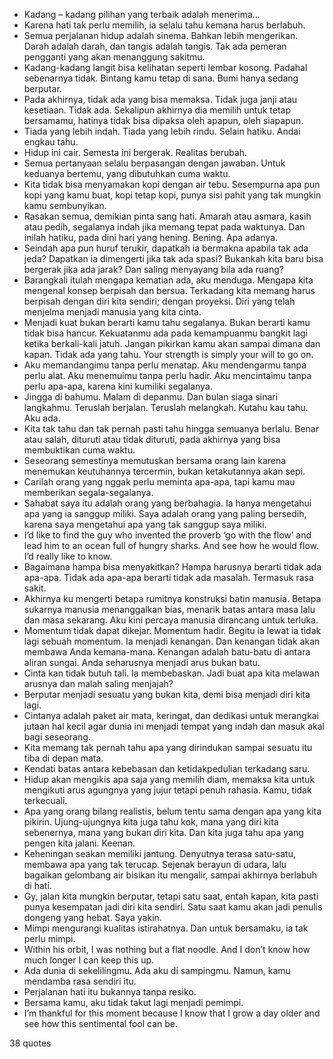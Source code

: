  - Kadang – kadang pilihan yang terbaik adalah menerima...
 - Karena hati tak perlu memilih, ia selalu tahu kemana harus berlabuh.
 - Semua perjalanan hidup adalah sinema. Bahkan lebih mengerikan. Darah adalah darah, dan tangis adalah tangis. Tak ada pemeran pengganti yang akan menanggung sakitmu.
 - Kadang-kadang langit bisa kelihatan seperti lembar kosong. Padahal sebenarnya tidak. Bintang kamu tetap di sana. Bumi hanya sedang berputar.
 - Pada akhirnya, tidak ada yang bisa memaksa. Tidak juga janji atau kesetiaan. Tidak ada. Sekalipun akhirnya dia memilih untuk tetap bersamamu, hatinya tidak bisa dipaksa oleh apapun, oleh siapapun.
 - Tiada yang lebih indah. Tiada yang lebih rindu. Selain hatiku. Andai engkau tahu.
 - Hidup ini cair. Semesta ini bergerak. Realitas berubah.
 - Semua pertanyaan selalu berpasangan dengan jawaban. Untuk keduanya bertemu, yang dibutuhkan cuma waktu.
 - Kita tidak bisa menyamakan kopi dengan air tebu. Sesempurna apa pun kopi yang kamu buat, kopi tetap kopi, punya sisi pahit yang tak mungkin kamu sembunyikan.
 - Rasakan semua, demikian pinta sang hati. Amarah atau asmara, kasih atau pedih, segalanya indah jika memang tepat pada waktunya. Dan inilah hatiku, pada dini hari yang hening. Bening. Apa adanya.
 - Seindah apa pun huruf terukir, dapatkah ia bermakna apabila tak ada jeda? Dapatkan ia dimengerti jika tak ada spasi? Bukankah kita baru bisa bergerak jika ada jarak? Dan saling menyayang bila ada ruang?
 - Barangkali itulah mengapa kematian ada, aku menduga. Mengapa kita mengenal konsep berpisah dan bersua. Terkadang kita memang harus berpisah dengan diri kita sendiri; dengan proyeksi. Diri yang telah menjelma menjadi manusia yang kita cinta.
 - Menjadi kuat bukan berarti kamu tahu segalanya. Bukan berarti kamu tidak bisa hancur. Kekuatanmu ada pada kemampuanmu bangkit lagi ketika berkali-kali jatuh. Jangan pikirkan kamu akan sampai dimana dan kapan. Tidak ada yang tahu. Your strength is simply your will to go on.
 - Aku memandangimu tanpa perlu menatap. Aku mendengarmu tanpa perlu alat. Aku menemuimu tanpa perlu hadir. Aku mencintaimu tanpa perlu apa-apa, karena kini kumiliki segalanya.
 - Jingga di bahumu. Malam di depanmu. Dan bulan siaga sinari langkahmu. Teruslah berjalan. Teruslah melangkah. Kutahu kau tahu. Aku ada.
 - Kita tak tahu dan tak pernah pasti tahu hingga semuanya berlalu. Benar atau salah, dituruti atau tidak dituruti, pada akhirnya yang bisa membuktikan cuma waktu.
 - Seseorang semestinya memutuskan bersama orang lain karena menemukan keutuhannya tercermin, bukan ketakutannya akan sepi.
 - Carilah orang yang nggak perlu meminta apa-apa, tapi kamu mau memberikan segala-segalanya.
 - Sahabat saya itu adalah orang yang berbahagia. Ia hanya mengetahui apa yang ia sanggup miliki. Saya adalah orang yang paling bersedih, karena saya mengetahui apa yang tak sanggup saya miliki.
 - I’d like to find the guy who invented the proverb ‘go with the flow’ and lead him to an ocean full of hungry sharks. And see how he would flow. I’d really like to know.
 - Bagaimana hampa bisa menyakitkan? Hampa harusnya berarti tidak ada apa-apa. Tidak ada apa-apa berarti tidak ada masalah. Termasuk rasa sakit.
 - Akhirnya ku mengerti betapa rumitnya konstruksi batin manusia. Betapa sukarnya manusia menanggalkan bias, menarik batas antara masa lalu dan masa sekarang. Aku kini percaya manusia dirancang untuk terluka.
 - Momentum tidak dapat dikejar. Momentum hadir. Begitu ia lewat ia tidak lagi sebuah momentum. Ia menjadi kenangan. Dan kenangan tidak akan membawa Anda kemana-mana. Kenangan adalah batu-batu di antara aliran sungai. Anda seharusnya menjadi arus bukan batu.
 - Cinta kan tidak butuh tali. Ia membebaskan. Jadi buat apa kita melawan arusnya dan malah saling menjajah?
 - Berputar menjadi sesuatu yang bukan kita, demi bisa menjadi diri kita lagi.
 - Cintanya adalah paket air mata, keringat, dan dedikasi untuk merangkai jutaan hal kecil agar dunia ini menjadi tempat yang indah dan masuk akal bagi seseorang.
 - Kita memang tak pernah tahu apa yang dirindukan sampai sesuatu itu tiba di depan mata.
 - Kendati batas antara kebebasan dan ketidakpedulian terkadang saru.
 - Hidup akan mengikis apa saja yang memilih diam, memaksa kita untuk mengikuti arus agungnya yang jujur tetapi penuh rahasia. Kamu, tidak terkecuali.
 - Apa yang orang bilang realistis, belum tentu sama dengan apa yang kita pikirin. Ujung-ujungnya kita juga tahu kok, mana yang diri kita sebenernya, mana yang bukan diri kita. Dan kita juga tahu apa yang pengen kita jalani. Keenan.
 - Keheningan seakan memiliki jantung. Denyutnya terasa satu-satu, membawa apa yang tak terucap. Sejenak berayun di udara, lalu bagaikan gelombang air bisikan itu mengalir, sampai akhirnya berlabuh di hati.
 - Gy, jalan kita mungkin berputar, tetapi satu saat, entah kapan, kita pasti punya kesempatan jadi diri kita sendiri. Satu saat kamu akan jadi penulis dongeng yang hebat. Saya yakin.
 - Mimpi mengurangi kualitas istirahatnya. Dan untuk bersamaku, ia tak perlu mimpi.
 - Within his orbit, I was nothing but a flat noodle. And I don’t know how much longer I can keep this up.
 - Ada dunia di sekelilingmu. Ada aku di sampingmu. Namun, kamu mendamba rasa sendiri itu.
 - Perjalanan hati itu bukannya tanpa resiko.
 - Bersama kamu, aku tidak takut lagi menjadi pemimpi.
 - I’m thankful for this moment because I know that I grow a day older and see how this sentimental fool can be.

38 quotes